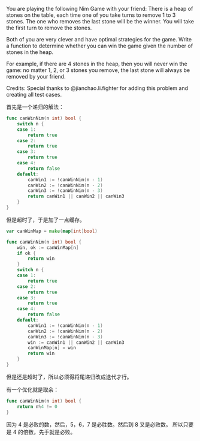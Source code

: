 You are playing the following Nim Game with your friend: There is a heap of stones on the table, each time one of you take turns to remove 1 to 3 stones. The one who removes the last stone will be the winner. You will take the first turn to remove the stones.

Both of you are very clever and have optimal strategies for the game. Write a function to determine whether you can win the game given the number of stones in the heap.

For example, if there are 4 stones in the heap, then you will never win the game: no matter 1, 2, or 3 stones you remove, the last stone will always be removed by your friend.

Credits:
Special thanks to @jianchao.li.fighter for adding this problem and creating all test cases.

首先是一个递归的解法：

```go
func canWinNim(n int) bool {
	switch n {
	case 1:
		return true
	case 2:
		return true
	case 3:
		return true
	case 4:
		return false
	default:
		canWin1 := !canWinNim(n - 1)
		canWin2 := !canWinNim(n - 2)
		canWin3 := !canWinNim(n - 3)
		return canWin1 || canWin2 || canWin3
	}
}

```

但是超时了，于是加了一点缓存。

```go
var canWinMap = make(map[int]bool)

func canWinNim(n int) bool {
	win, ok := canWinMap[n]
	if ok {
		return win
	}
	switch n {
	case 1:
		return true
	case 2:
		return true
	case 3:
		return true
	case 4:
		return false
	default:
		canWin1 := !canWinNim(n - 1)
		canWin2 := !canWinNim(n - 2)
		canWin3 := !canWinNim(n - 3)
		win := canWin1 || canWin2 || canWin3
		canWinMap[n] = win
		return win
	}
}
```

但是还是超时了，所以必须得将尾递归改成迭代才行。

有一个优化就是取余：

```go
func canWinNim(n int) bool {
	return n%4 != 0
}
```
因为 4 是必败的数，然后，5，6，7 是必胜数。然后到 8 又是必败数。
所以只要是 4 的倍数，先手就是必败。

